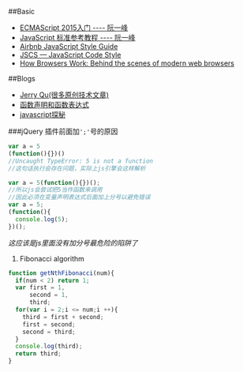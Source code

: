 ##Basic
* [ECMAScript 2015入门 ---- 阮一峰](http://es6.ruanyifeng.com/)
* [JavaScript 标准参考教程 ---- 阮一峰](http://javascript.ruanyifeng.com/advanced/ecmascript6.html)
* [Airbnb JavaScript Style Guide](https://github.com/airbnb/javascript)
* [JSCS — JavaScript Code Style](http://jscs.info/)
* [How Browsers Work: Behind the scenes of modern web browsers](http://www.html5rocks.com/en/tutorials/internals/howbrowserswork/)


##Blogs
* [Jerry Qu(很多原创技术文章)](https://imququ.com/archives.html)
* [函数声明和函数表达式](http://www.cnblogs.com/Xdoable/archive/2011/09/08/2171512.html)
* [javascript探秘](http://www.nowamagic.net/librarys/veda/detail/1630)

###jQuery 插件前面加`';'`号的原因
```javascript
var a = 5
(function(){})()  
//Uncaught TypeError: 5 is not a function
//这句话执行会存在问题，实际上js引擎会这样解析

var a = 5(function(){})();
//所以js会尝试把5当作函数来调用
//因此必须在变量声明表达式后面加上分号以避免错误
var a = 5;
(function(){
  console.log(5);
})();

```

*这应该是js里面没有加分号最危险的陷阱了*

1. Fibonacci algorithm
```javascript
function getNthFibonacci(num){
  if(num < 2) return 1;
  var first = 1,
      second = 1,
      third;
  for(var i = 2;i <= num;i ++){
    third = first + second;
    first = second;
    second = third;
  }
  console.log(third);
  return third;
}
```
